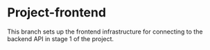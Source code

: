 # Project-frontend
This branch sets up the frontend infrastructure for connecting to the backend API in stage 1 of the project.
